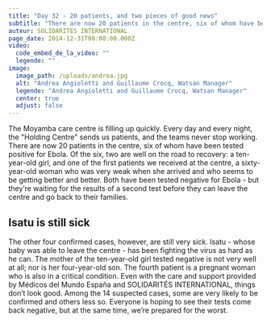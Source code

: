 ```yaml
---
title: "Day 32 - 20 patients, and two pieces of good news"
subtitle: "There are now 20 patients in the centre, six of whom have been tested positive for Ebola. Of the six, two are well on the road to recovery..."
auteur: SOLIDARITES INTERNATIONAL
page_date: 2014-12-31T00:00:00.000Z
video:
  code_embed_de_la_video: ""
  legende: ""
image:
  image_path: /uploads/andrea.jpg
  alt: "Andrea Angioletti and Guillaume Crocq, Watsan Manager"
  legende: "Andrea Angioletti and Guillaume Crocq, Watsan Manager"
  center: true
  adjust: false
---
```

The Moyamba care centre is filling up quickly. Every day and every night, the "Holding Centre" sends us patients, and the teams never stop working. There are now 20 patients in the centre, six of whom have been tested positive for Ebola. Of the six, two are well on the road to recovery: a ten-year-old girl, and one of the first patients we received at the centre, a sixty-year-old woman who was very weak when she arrived and who seems to be getting better and better. Both have been tested negative for Ebola - but they’re waiting for the results of a second test before they can leave the centre and go back to their families.

## Isatu is still sick

The other four confirmed cases, however, are still very sick. Isatu - whose baby was able to leave the centre - has been fighting the virus as hard as he can. The mother of the ten-year-old girl tested negative is not very well at all; nor is her four-year-old son. The fourth patient is a pregnant woman who is also in a critical condition. Even with the care and support provided by M&eacute;dicos del Mundo Espa&ntilde;a and SOLIDARIT&Eacute;S INTERNATIONAL, things don’t look good. Among the 14 suspected cases, some are very likely to be confirmed and others less so. Everyone is hoping to see their tests come back negative, but at the same time, we’re prepared for the worst.